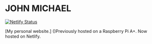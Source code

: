 # JOHN MICHAEL
[![Netlify Status](https://api.netlify.com/api/v1/badges/9f591c89-a904-44df-86d9-ebf351bf0007/deploy-status)]()

[My personal website.] ()Previously hosted on a Raspberry Pi A+. Now hosted on Netlify.
